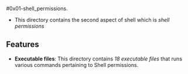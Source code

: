 #0x01-shell_permissions.

- This directory contains the second aspect of shell which is *shell permissions* 

## Features

- **Executable files**: This directory contains *18 executable files* that runs various commands pertaining to Shell permissions.